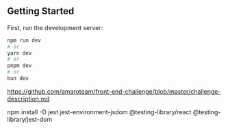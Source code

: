 ## Getting Started

First, run the development server:

```bash
npm run dev
# or
yarn dev
# or
pnpm dev
# or
bun dev
```

https://github.com/amaroteam/front-end-challenge/blob/master/challenge-description.md

npm install -D jest jest-environment-jsdom @testing-library/react @testing-library/jest-dom